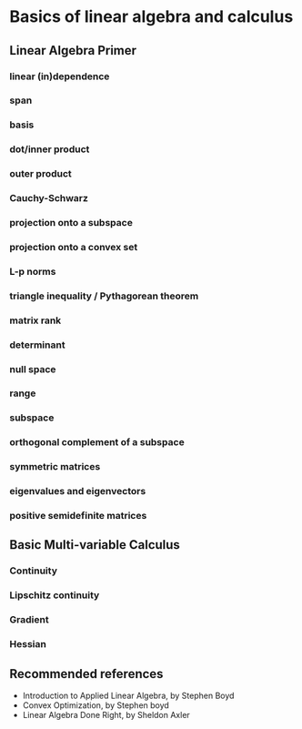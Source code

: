 # Basics of linear algebra and calculus 

## Linear Algebra Primer

### linear (in)dependence

### span

### basis

### dot/inner product

### outer product

### Cauchy-Schwarz

### projection onto a subspace

### projection onto a convex set

### L-p norms

### triangle inequality / Pythagorean theorem

### matrix rank

### determinant

### null space

### range

### subspace

### orthogonal complement of a subspace

### symmetric matrices

### eigenvalues and eigenvectors

### positive semidefinite matrices

## Basic Multi-variable Calculus

### Continuity

### Lipschitz continuity

### Gradient

### Hessian

## Recommended references

- Introduction to Applied Linear Algebra, by Stephen Boyd
- Convex Optimization, by Stephen boyd
- Linear Algebra Done Right, by Sheldon Axler



